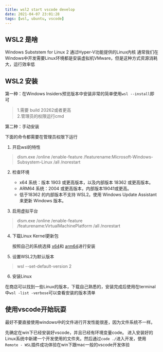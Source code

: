 ```yaml
---
title: wsl2 start vscode develop
date: 2021-04-07 23:01:28
tags: [wsl, ubuntu, vscode]
---
```


## WSL2 是啥
Windows Subststem for Linux 2 通过Hyper-V功能提供的Linux内核
通常我们在Windows中开发需要Linux环境都是安装虚拟机VMware，但是这种方式资源消耗大，运行效率低

## WSL2 安装

第一种：在Windows Insiders预览版本中安装非常的简单使用``wsl --install``即可
> 1.需要 build 20262或者更高   
  2.管理员的权限运行cmd

第二种：手动安装

下面的命令都需要在管理员权限下运行

1. 开启wsl的特性
> dism.exe /online /enable-feature /featurename:Microsoft-Windows-Subsystem-Linux /all /norestart

2. 检查环境

	* x64 系统：版本 1903 或更高版本，以及内部版本 18362 或更高版本。
	* ARM64 系统：2004 或更高版本，内部版本19041或更高。
	* 低于18362 的内部版本不支持 WSL2。使用 Windows Update Assistant 来更新 Windows 版本。

3. 启用虚拟平台
> dism.exe /online /enable-feature /featurename:VirtualMachinePlatform /all /norestart

4. 下载Linux Kernel更新包

	按照自己的系统选择
	[x64](https://wslstorestorage.blob.core.windows.net/wslblob/wsl_update_x64.msi)和
	[arm64](https://wslstorestorage.blob.core.windows.net/wslblob/wsl_update_arm64.msi)进行安装

5. 设置WSL2为默认版本
> wsl --set-default-version 2

6. 安装Linux

在商店可以找到一些Linux的版本，下载自己熟悉的，安装完成后使用在terminal中``wsl -list -verbose``可以查看安装的版本清单

## 使用vscode开始玩耍

最好不要直接使用windows中的文件进行开发性能很差，因为文件系统不一样。

先确定在win下已经安装好vscode，并且已经有环境变量code。
进入安装好的Linux系统中新建一个开发使用的文件夹。然后通过`code ./`进入开发，使用`Remote - WSL`插件成功体验在win下跟mac一般的vscode开发体验